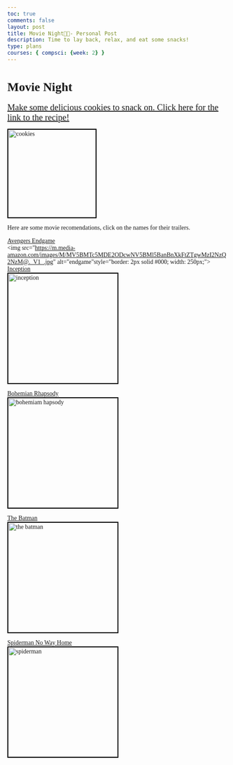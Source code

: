 ```yaml
---
toc: true
comments: false
layout: post
title: Movie Night🎥📀- Personal Post
description: Time to lay back, relax, and eat some snacks!
type: plans
courses: { compsci: {week: 2} }
--- 
```



# <span style="font-family: Georgia;">Movie Night🎥📀</span>

<span style= "font 22px;">
<font face="Georgia">

<a href="https://joyfoodsunshine.com/the-most-amazing-chocolate-chip-cookies" style="font-family: Georgia; font-size: 20px;">Make some delicious cookies to snack on. Click here for the link to the recipe!</a>


<img src="https://joyfoodsunshine.com/wp-content/uploads/2018/02/best-chocolate-chip-cookies-recipe-1.jpg" alt="cookies" style="border: 2px solid #000; width: 200px;">


<span style= "font 22px;">Here are some movie recomendations, click on the names for their trailers.
<font face="Georgia">



<a href="https://www.youtube.com/watch?v=TcMBFSGVi1c" target="_blank">Avengers Endgame</a><span style= "font 22px;">
<br>
<img src="https://m.media-amazon.com/images/M/MV5BMTc5MDE2ODcwNV5BMl5BanBnXkFtZTgwMzI2NzQ2NzM@._V1_.jpg" alt="endgame"style="border: 2px solid #000; width: 250px;">
<br>
<a href="https://www.youtube.com/watch?v=YoHD9XEInc0" target="_blank">Inception</a><span style= "font 22px;">
<br>
<img src="https://resizing.flixster.com/-XZAfHZM39UwaGJIFWKAE8fS0ak=/v3/t/assets/p7825626_p_v8_af.jpg" alt="inception" style="border: 2px solid #000; width: 250px;">
<br>

<a href="https://www.youtube.com/watch?v=mP0VHJYFOAU" target="_blank">Bohemian Rhapsody</a><span style= "font 22px;">
<br>
<img src="https://m.media-amazon.com/images/M/MV5BMTA2NDc3Njg5NDVeQTJeQWpwZ15BbWU4MDc1NDcxNTUz._V1_FMjpg_UX1000_.jpg" alt="bohemiam hapsody" style="border: 2px solid #000; width: 250px;">
<br>

<a href="https://www.youtube.com/watch?v=mqqft2x_Aa4" target="_blank">The Batman</a><span style= "font 22px;">
<br>
<img src="https://upload.wikimedia.org/wikipedia/en/f/ff/The_Batman_%28film%29_poster.jpg" alt="the batman" style="border: 2px solid #000; width: 250px;">
<br>

<a href="https://www.youtube.com/watch?v=JfVOs4VSpmA" target="_blank">Spiderman No Way Home</a><span style= "font 22px;">
<br>
<img src="https://m.media-amazon.com/images/M/MV5BZWMyYzFjYTYtNTRjYi00OGExLWE2YzgtOGRmYjAxZTU3NzBiXkEyXkFqcGdeQXVyMzQ0MzA0NTM@._V1_QL75_UX190_CR0,0,190,281_.jpg" alt="spiderman" style="border: 2px solid #000; width: 250px;">
